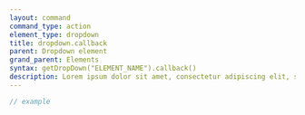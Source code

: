 ```yaml
---
layout: command
command_type: action
element_type: dropdown
title: dropdown.callback
parent: Dropdown element
grand_parent: Elements
syntax: getDropDown("ELEMENT_NAME").callback()
description: Lorem ipsum dolor sit amet, consectetur adipiscing elit, sed do eiusmod tempor incididunt ut labore et dolore magna aliqua. Ut enim ad minim veniam, quis nostrud exercitation ullamco laboris nisi ut aliquip ex ea commodo consequat.
---
```


```javascript
// example
```
